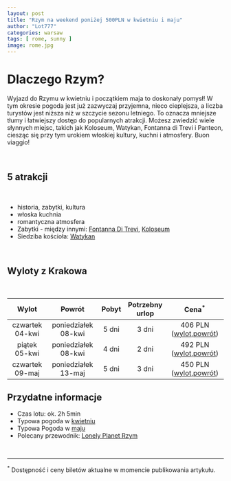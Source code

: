 ```yaml
---
layout: post
title: "Rzym na weekend poniżej 500PLN w kwietniu i maju"
author: "Lot777"
categories: warsaw
tags: [ rome, sunny ]
image: rome.jpg
---
```


# Dlaczego Rzym?

Wyjazd do Rzymu w kwietniu i początkiem maja to doskonały pomysł! W tym okresie pogoda jest już zazwyczaj przyjemna,
nieco cieplejsza, a liczba turystów jest niższa niż w szczycie sezonu letniego. To oznacza mniejsze tłumy i
łatwiejszy dostęp do popularnych atrakcji. Możesz zwiedzić wiele słynnych miejsc, takich jak Koloseum, Watykan, Fontanna
di Trevi i Panteon, ciesząc się przy tym urokiem włoskiej kultury, kuchni i atmosfery. Buon viaggio!

<br/>

## 5 atrakcji

<br/>

- historia, zabytki, kultura
- włoska kuchnia
- romantyczna atmosfera
- Zabytki - między innymi: [Fontanna Di Trevi](https://pl.wikipedia.org/wiki/Fontanna_di_Trevi), [Koloseum](https://pl.wikipedia.org/wiki/Koloseum)
- Siedziba kościoła: [Watykan](https://pl.wikipedia.org/wiki/Watykan)

<br/>

## Wyloty z Krakowa

<br/>

|      Wylot      |       Powrót        | Pobyt | Potrzebny<br/>urlop |                                                                                                                                                                                                                                                                                                                                                                                                                                                                                                                                                                                                                                                                                                          Cena<sup>*</sup>                                                                                                                                                                                                                                                                                                                                                                                                                                                                                                                                                                                                                                                                                                          |
|:---------------:|:-------------------:|:-----:|:-------------------:|:----------------------------------------------------------------------------------------------------------------------------------------------------------------------------------------------------------------------------------------------------------------------------------------------------------------------------------------------------------------------------------------------------------------------------------------------------------------------------------------------------------------------------------------------------------------------------------------------------------------------------------------------------------------------------------------------------------------------------------------------------------------------------------------------------------------------------------------------------------------------------------------------------------------------------------------------------------------------------------------------------------------------------------------------------------------------------------------------------------------------------------------------------------------------------------------------------------------------------------------------------------------------------------------------------------------------------------------------------------------------------------------------------------------------------------:|
| czwartek 04-kwi | poniedziałek 08-kwi | 5 dni |        3 dni        | 406 PLN ([wylot](https://www.azair.eu/azfin.php?searchtype=nonflexi&tp=0&isOneway=oneway&srcAirport=krakow+%5BKRK%5D&srcFreeAirport=&srcTypedText=KRK&srcFreeTypedText=&srcMC=&dstAirport=rome+%5BCIA%5D&dstFreeAirport=&dstTypedText=CIA&dstFreeTypedText=&dstMC=&202404&depdate=2024-04-04&aid=0&arrdate=&dep0=true&dep1=true&dep2=true&dep3=true&dep4=true&dep5=true&dep6=true&arr0=true&arr1=true&arr2=true&arr3=true&arr4=true&arr5=true&arr6=true&samedep=true&samearr=true&minHourStay=0%3A45&maxHourStay=23%3A20&minHourOutbound=0%3A00&maxHourOutbound=24%3A00&minHourInbound=0%3A00&maxHourInbound=24%3A00&autoprice=true&adults=1&children=0&infants=0&maxChng=0&currency=PLN&lang=en&indexSubmit=Search),[powrót](https://www.azair.eu/azfin.php?searchtype=nonflexi&tp=0&isOneway=oneway&srcAirport=rome+%5BCIA%5D&srcFreeAirport=&srcTypedText=CIA&srcFreeTypedText=&srcMC=&dstAirport=krakow+%5BKRK%5D&dstFreeAirport=&dstTypedText=KRK&dstFreeTypedText=&dstMC=&202404&depdate=2024-04-08&aid=0&arrdate=&dep0=true&dep1=true&dep2=true&dep3=true&dep4=true&dep5=true&dep6=true&arr0=true&arr1=true&arr2=true&arr3=true&arr4=true&arr5=true&arr6=true&samedep=true&samearr=true&minHourStay=0%3A45&maxHourStay=23%3A20&minHourOutbound=0%3A00&maxHourOutbound=24%3A00&minHourInbound=0%3A00&maxHourInbound=24%3A00&autoprice=true&adults=1&children=0&infants=0&maxChng=0&currency=PLN&lang=en&indexSubmit=Search)) |
|  piątek 05-kwi  | poniedziałek 08-kwi | 4 dni |        2 dni        | 492 PLN ([wylot](https://www.azair.eu/azfin.php?searchtype=nonflexi&tp=0&isOneway=oneway&srcAirport=krakow+%5BKRK%5D&srcFreeAirport=&srcTypedText=KRK&srcFreeTypedText=&srcMC=&dstAirport=rome+%5BCIA%5D&dstFreeAirport=&dstTypedText=CIA&dstFreeTypedText=&dstMC=&202404&depdate=2024-04-05&aid=0&arrdate=&dep0=true&dep1=true&dep2=true&dep3=true&dep4=true&dep5=true&dep6=true&arr0=true&arr1=true&arr2=true&arr3=true&arr4=true&arr5=true&arr6=true&samedep=true&samearr=true&minHourStay=0%3A45&maxHourStay=23%3A20&minHourOutbound=0%3A00&maxHourOutbound=24%3A00&minHourInbound=0%3A00&maxHourInbound=24%3A00&autoprice=true&adults=1&children=0&infants=0&maxChng=0&currency=PLN&lang=en&indexSubmit=Search),[powrót](https://www.azair.eu/azfin.php?searchtype=nonflexi&tp=0&isOneway=oneway&srcAirport=rome+%5BCIA%5D&srcFreeAirport=&srcTypedText=CIA&srcFreeTypedText=&srcMC=&dstAirport=krakow+%5BKRK%5D&dstFreeAirport=&dstTypedText=KRK&dstFreeTypedText=&dstMC=&202404&depdate=2024-04-08&aid=0&arrdate=&dep0=true&dep1=true&dep2=true&dep3=true&dep4=true&dep5=true&dep6=true&arr0=true&arr1=true&arr2=true&arr3=true&arr4=true&arr5=true&arr6=true&samedep=true&samearr=true&minHourStay=0%3A45&maxHourStay=23%3A20&minHourOutbound=0%3A00&maxHourOutbound=24%3A00&minHourInbound=0%3A00&maxHourInbound=24%3A00&autoprice=true&adults=1&children=0&infants=0&maxChng=0&currency=PLN&lang=en&indexSubmit=Search)) |
| czwartek 09-maj | poniedziałek 13-maj | 5 dni |        3 dni        | 450 PLN ([wylot](https://www.azair.eu/azfin.php?searchtype=nonflexi&tp=0&isOneway=oneway&srcAirport=krakow+%5BKRK%5D&srcFreeAirport=&srcTypedText=KRK&srcFreeTypedText=&srcMC=&dstAirport=rome+%5BCIA%5D&dstFreeAirport=&dstTypedText=CIA&dstFreeTypedText=&dstMC=&202405&depdate=2024-05-09&aid=0&arrdate=&dep0=true&dep1=true&dep2=true&dep3=true&dep4=true&dep5=true&dep6=true&arr0=true&arr1=true&arr2=true&arr3=true&arr4=true&arr5=true&arr6=true&samedep=true&samearr=true&minHourStay=0%3A45&maxHourStay=23%3A20&minHourOutbound=0%3A00&maxHourOutbound=24%3A00&minHourInbound=0%3A00&maxHourInbound=24%3A00&autoprice=true&adults=1&children=0&infants=0&maxChng=0&currency=PLN&lang=en&indexSubmit=Search),[powrót](https://www.azair.eu/azfin.php?searchtype=nonflexi&tp=0&isOneway=oneway&srcAirport=rome+%5BCIA%5D&srcFreeAirport=&srcTypedText=CIA&srcFreeTypedText=&srcMC=&dstAirport=krakow+%5BKRK%5D&dstFreeAirport=&dstTypedText=KRK&dstFreeTypedText=&dstMC=&202405&depdate=2024-05-13&aid=0&arrdate=&dep0=true&dep1=true&dep2=true&dep3=true&dep4=true&dep5=true&dep6=true&arr0=true&arr1=true&arr2=true&arr3=true&arr4=true&arr5=true&arr6=true&samedep=true&samearr=true&minHourStay=0%3A45&maxHourStay=23%3A20&minHourOutbound=0%3A00&maxHourOutbound=24%3A00&minHourInbound=0%3A00&maxHourInbound=24%3A00&autoprice=true&adults=1&children=0&infants=0&maxChng=0&currency=PLN&lang=en&indexSubmit=Search)) |


## Przydatne informacje

- Czas lotu: ok. 2h 5min
- Typowa pogoda w [kwietniu](https://pl.weatherspark.com/m/71779/4/%C5%9Arednie-warunki-pogodowe-w-miesi%C4%85cu-kwiecie%C5%84-w:-Rzym-W%C5%82ochy)
- Typowa Pogoda w [maju](https://pl.weatherspark.com/m/71779/5/%C5%9Arednie-warunki-pogodowe-w-miesi%C4%85cu-maj-w:-Rzym-W%C5%82ochy)
- Polecany przewodnik: [Lonely Planet Rzym](https://pascal.pl/rzym-lonely-planet,96,1138.html)

<br/>

---

<sup>*</sup> Dostępność i ceny biletów aktualne w momencie publikowania artykułu.
